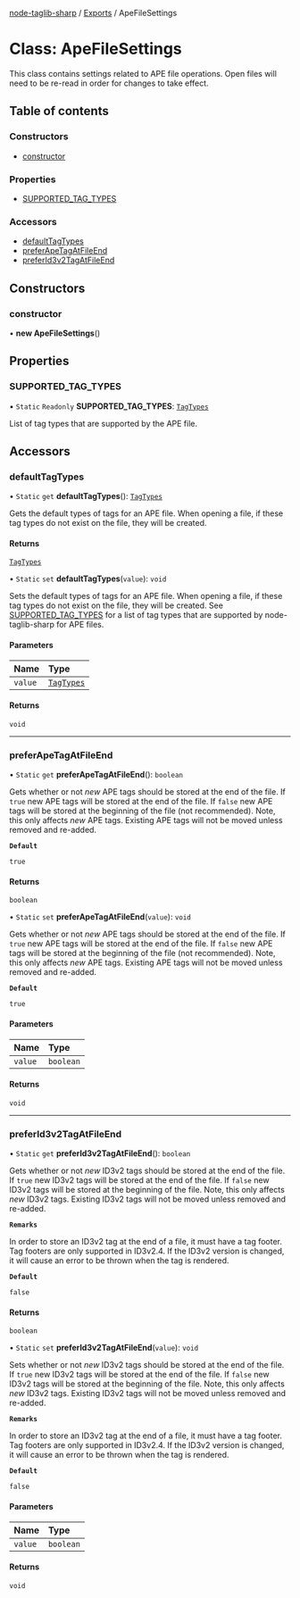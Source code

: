 [node-taglib-sharp](../README.md) / [Exports](../modules.md) / ApeFileSettings

# Class: ApeFileSettings

This class contains settings related to APE file operations. Open files will need to be re-read
in order for changes to take effect.

## Table of contents

### Constructors

- [constructor](ApeFileSettings.md#constructor)

### Properties

- [SUPPORTED\_TAG\_TYPES](ApeFileSettings.md#supported_tag_types)

### Accessors

- [defaultTagTypes](ApeFileSettings.md#defaulttagtypes)
- [preferApeTagAtFileEnd](ApeFileSettings.md#preferapetagatfileend)
- [preferId3v2TagAtFileEnd](ApeFileSettings.md#preferid3v2tagatfileend)

## Constructors

### constructor

• **new ApeFileSettings**()

## Properties

### SUPPORTED\_TAG\_TYPES

▪ `Static` `Readonly` **SUPPORTED\_TAG\_TYPES**: [`TagTypes`](../enums/TagTypes.md)

List of tag types that are supported by the APE file.

## Accessors

### defaultTagTypes

• `Static` `get` **defaultTagTypes**(): [`TagTypes`](../enums/TagTypes.md)

Gets the default types of tags for an APE file. When opening a file, if these tag types do
not exist on the file, they will be created.

#### Returns

[`TagTypes`](../enums/TagTypes.md)

• `Static` `set` **defaultTagTypes**(`value`): `void`

Sets the default types of tags for an APE file. When opening a file, if these tag types do
not exist on the file, they will be created. See [SUPPORTED_TAG_TYPES](ApeFileSettings.md#supported_tag_types) for a list of tag
types that are supported by node-taglib-sharp for APE files.

#### Parameters

| Name | Type |
| :------ | :------ |
| `value` | [`TagTypes`](../enums/TagTypes.md) |

#### Returns

`void`

___

### preferApeTagAtFileEnd

• `Static` `get` **preferApeTagAtFileEnd**(): `boolean`

Gets whether or not *new* APE tags should be stored at the end of the file. If `true` new
APE tags will be stored at the end of the file. If `false` new APE tags will be stored at
the beginning of the file (not recommended). Note, this only affects *new* APE tags.
Existing APE tags will not be moved unless removed and re-added.

**`Default`**

`true`

#### Returns

`boolean`

• `Static` `set` **preferApeTagAtFileEnd**(`value`): `void`

Gets whether or not *new* APE tags should be stored at the end of the file. If `true` new
APE tags will be stored at the end of the file. If `false` new APE tags will be stored at
the beginning of the file (not recommended). Note, this only affects *new* APE tags.
Existing APE tags will not be moved unless removed and re-added.

**`Default`**

`true`

#### Parameters

| Name | Type |
| :------ | :------ |
| `value` | `boolean` |

#### Returns

`void`

___

### preferId3v2TagAtFileEnd

• `Static` `get` **preferId3v2TagAtFileEnd**(): `boolean`

Gets whether or not *new* ID3v2 tags should be stored at the end of the file. If `true` new
ID3v2 tags will be stored at the end of the file. If `false` new ID3v2 tags will be stored
at the beginning of the file. Note, this only affects *new* ID3v2 tags. Existing ID3v2 tags
will not be moved unless removed and re-added.

**`Remarks`**

In order to store an ID3v2 tag at the end of a file, it must have a tag footer. Tag
  footers are only supported in ID3v2.4. If the ID3v2 version is changed, it will cause an
  error to be thrown when the tag is rendered.

**`Default`**

`false`

#### Returns

`boolean`

• `Static` `set` **preferId3v2TagAtFileEnd**(`value`): `void`

Sets whether or not *new* ID3v2 tags should be stored at the end of the file. If `true` new
ID3v2 tags will be stored at the end of the file. If `false` new ID3v2 tags will be stored
at the beginning of the file. Note, this only affects *new* ID3v2 tags. Existing ID3v2 tags
will not be moved unless removed and re-added.

**`Remarks`**

In order to store an ID3v2 tag at the end of a file, it must have a tag footer. Tag
  footers are only supported in ID3v2.4. If the ID3v2 version is changed, it will cause an
  error to be thrown when the tag is rendered.

**`Default`**

`false`

#### Parameters

| Name | Type |
| :------ | :------ |
| `value` | `boolean` |

#### Returns

`void`
